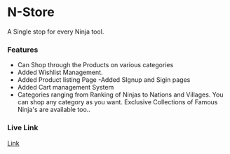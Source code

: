 # N-Store
<p>A Single stop for every Ninja tool.</p>

### Features

- Can Shop through the Products on various categories
- Added Wishlist Management.
- Added Product listing Page
-Added SIgnup and Sigin pages
- Added Cart management System
- Categories ranging from Ranking of Ninjas to Nations and Villages.
You can shop any category as you want. Exclusive Collections of Famous Ninja's are available too..

### Live Link

[Link](https://ninjatools.netlify.app/)
